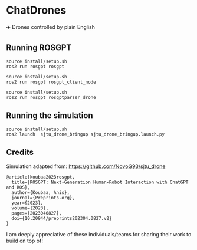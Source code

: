 # ChatDrones
✈️ Drones controlled by plain English


## Running ROSGPT

```
source install/setup.sh
ros2 run rosgpt rosgpt
```

```
source install/setup.sh
ros2 run rosgpt rosgpt_client_node 
```

```
source install/setup.sh
ros2 run rosgpt rosgptparser_drone 
```

## Running the simulation

```
source install/setup.sh
ros2 launch  sjtu_drone_bringup sjtu_drone_bringup.launch.py
```


## Credits
Simulation adapted from: https://github.com/NovoG93/sjtu_drone

```
@article{koubaa2023rosgpt,
  title={ROSGPT: Next-Generation Human-Robot Interaction with ChatGPT and ROS},
  author={Koubaa, Anis},
  journal={Preprints.org},
  year={2023},
  volume={2023},
  pages={2023040827},
  doi={10.20944/preprints202304.0827.v2}
}

```
I am deeply appreciative of these individuals/teams for sharing their work to build on top of!
